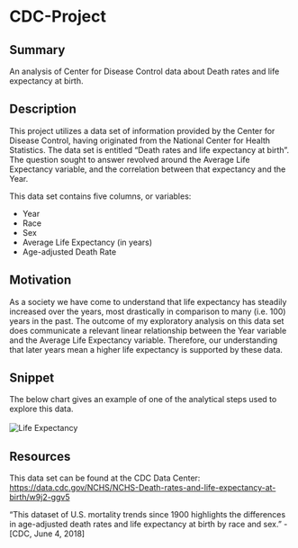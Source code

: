 # CDC-Project

## Summary
An analysis of Center for Disease Control data about Death rates and life expectancy at birth.

## Description
This project utilizes a data set of information provided by the Center for Disease Control, having originated from the National Center for Health Statistics. The data set is entitled “Death rates and life expectancy at birth”. The question sought to answer revolved around the Average Life Expectancy variable, and the correlation between that expectancy and the Year. 

This data set contains five columns, or variables: 

<ul>
  <li>Year</li>
  <li>Race</li>
  <li>Sex</li>
  <li>Average Life Expectancy (in years)</li>
  <li>Age-adjusted Death Rate</li>
 </ul>

## Motivation
As a society we have come to understand that life expectancy has steadily increased over the years, most drastically in comparison to many (i.e. 100) years in the past. The outcome of my exploratory analysis on this data set does communicate a relevant linear relationship between the Year variable and the Average Life Expectancy variable. Therefore, our understanding that later years mean a higher life expectancy is supported by these data.

## Snippet
The below chart gives an example of one of the analytical steps used to explore this data.<br/>
<br/>
<img src="https://i.imgur.com/kJQ50P5.png" title="Life Expectancy">

## Resources

This data set can be found at the CDC Data Center:
https://data.cdc.gov/NCHS/NCHS-Death-rates-and-life-expectancy-at-birth/w9j2-ggv5

“This dataset of U.S. mortality trends since 1900 highlights the differences in age-adjusted death rates and life expectancy at birth by race and sex.” - [CDC, June 4, 2018]

